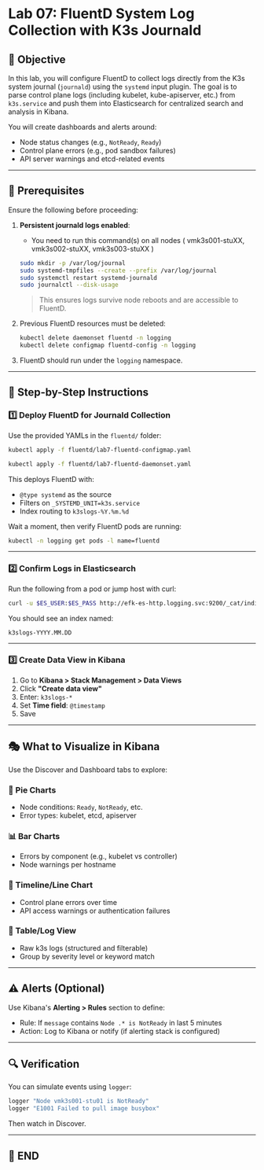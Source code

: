 # Lab 07: FluentD System Log Collection with K3s Journald

## 🌟 Objective

In this lab, you will configure FluentD to collect logs directly from the K3s system journal (`journald`) using the `systemd` input plugin. The goal is to parse control plane logs (including kubelet, kube-apiserver, etc.) from `k3s.service` and push them into Elasticsearch for centralized search and analysis in Kibana.

You will create dashboards and alerts around:

* Node status changes (e.g., `NotReady`, `Ready`)
* Control plane errors (e.g., pod sandbox failures)
* API server warnings and etcd-related events

---

## 🔧 Prerequisites

Ensure the following before proceeding:

1. **Persistent journald logs enabled**:

   * You need to run this command(s) on all nodes ( vmk3s001-stuXX, vmk3s002-stuXX, vmk3s003-stuXX )

   ```sh
   sudo mkdir -p /var/log/journal
   sudo systemd-tmpfiles --create --prefix /var/log/journal
   sudo systemctl restart systemd-journald
   sudo journalctl --disk-usage
   ```

   > This ensures logs survive node reboots and are accessible to FluentD.

2. Previous FluentD resources must be deleted:

   ```sh
   kubectl delete daemonset fluentd -n logging
   kubectl delete configmap fluentd-config -n logging
   ```

3. FluentD should run under the `logging` namespace.

---

## 🧠 Step-by-Step Instructions

### 1️⃣ Deploy FluentD for Journald Collection

Use the provided YAMLs in the `fluentd/` folder:

```sh
kubectl apply -f fluentd/lab7-fluentd-configmap.yaml
```

```sh
kubectl apply -f fluentd/lab7-fluentd-daemonset.yaml
```

This deploys FluentD with:

* `@type systemd` as the source
* Filters on `_SYSTEMD_UNIT=k3s.service`
* Index routing to `k3slogs-%Y.%m.%d`

Wait a moment, then verify FluentD pods are running:

```sh
kubectl -n logging get pods -l name=fluentd
```

---

### 2️⃣ Confirm Logs in Elasticsearch

Run the following from a pod or jump host with curl:

```sh
curl -u $ES_USER:$ES_PASS http://efk-es-http.logging.svc:9200/_cat/indices?v
```

You should see an index named:

```
k3slogs-YYYY.MM.DD
```

---

### 3️⃣ Create Data View in Kibana

1. Go to **Kibana > Stack Management > Data Views**
2. Click **"Create data view"**
3. Enter: `k3slogs-*`
4. Set **Time field**: `@timestamp`
5. Save

---

## 🎭 What to Visualize in Kibana

Use the Discover and Dashboard tabs to explore:

### 🎈 Pie Charts

* Node conditions: `Ready`, `NotReady`, etc.
* Error types: kubelet, etcd, apiserver

### 📊 Bar Charts

* Errors by component (e.g., kubelet vs controller)
* Node warnings per hostname

### 🔄 Timeline/Line Chart

* Control plane errors over time
* API access warnings or authentication failures

### 🔢 Table/Log View

* Raw k3s logs (structured and filterable)
* Group by severity level or keyword match

---

## ⚠️ Alerts (Optional)

Use Kibana's **Alerting > Rules** section to define:

* Rule: If `message` contains `Node .* is NotReady` in last 5 minutes
* Action: Log to Kibana or notify (if alerting stack is configured)

---

## 🔍 Verification

You can simulate events using `logger`:

```sh
logger "Node vmk3s001-stu01 is NotReady"
logger "E1001 Failed to pull image busybox"
```

Then watch in Discover.

---

## 🚀 END 